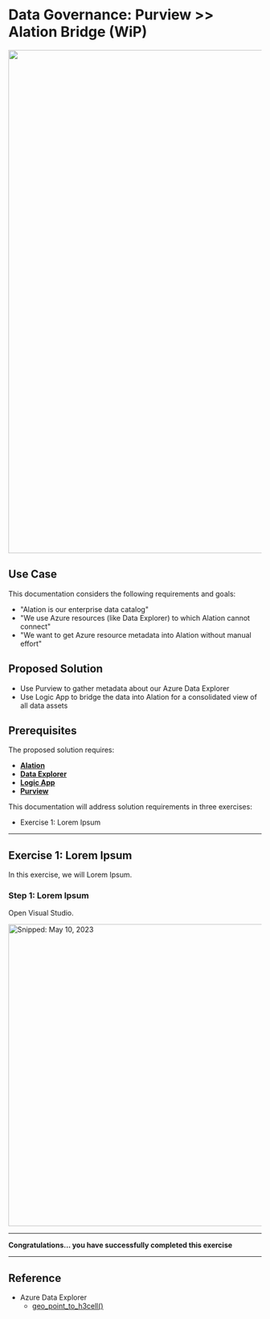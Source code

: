 # Data Governance: Purview >> Alation Bridge (WiP)

<img src="https://github.com/richchapler/AzureSolutions/assets/44923999/40433723-dfa4-44b0-bbf3-7632d0278389" width="1000" />

## Use Case
This documentation considers the following requirements and goals:
* "Alation is our enterprise data catalog"
* "We use Azure resources (like Data Explorer) to which Alation cannot connect"
* "We want to get Azure resource metadata into Alation without manual effort"

## Proposed Solution
* Use Purview to gather metadata about our Azure Data Explorer
* Use Logic App to bridge the data into Alation for a consolidated view of all data assets

## Prerequisites
The proposed solution requires:
* [**Alation**](https://www.alation.com/)
* [**Data Explorer**](https://learn.microsoft.com/en-us/azure/data-explorer/)
* [**Logic App**](https://learn.microsoft.com/en-us/azure/logic-apps/)
* [**Purview**](Infrastructure_Purview.md)


This documentation will address solution requirements in three exercises:

* Exercise 1: Lorem Ipsum

-----

## Exercise 1: Lorem Ipsum
In this exercise, we will Lorem Ipsum.

### Step 1: Lorem Ipsum

Open Visual Studio.

<img src="https://github.com/richchapler/AzureSolutions/assets/44923999/c19a84db-d898-4ab2-9456-b168c1cd9220" width="600" title="Snipped: May 10, 2023" />

-----

**Congratulations... you have successfully completed this exercise**

-----

## Reference

* Azure Data Explorer
  * [geo_point_to_h3cell()](https://learn.microsoft.com/en-us/azure/data-explorer/kusto/query/geo-point-to-h3cell-function)
